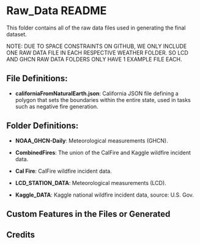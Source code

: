 # Raw_Data README

This folder contains all of the raw data files used in generating the final dataset.

NOTE: DUE TO SPACE CONSTRAINTS ON GITHUB, WE ONLY INCLUDE ONE RAW DATA FILE IN EACH RESPECTIVE WEATHER FOLDER. SO LCD AND GHCN RAW DATA FOLDERS ONLY HAVE 1 EXAMPLE FILE EACH.

## File Definitions:

- **californiaFromNaturalEarth.json**: California JSON file defining a polygon that sets the boundaries within the entire state, used in tasks such as negative fire generation.


## Folder Definitions:

- **NOAA_GHCN-Daily**: Meteorological measurements (GHCN).

- **CombinedFires**: The union of the CalFire and Kaggle wildfire incident data.

- **Cal Fire**: CalFire wildfire incident data.

- **LCD_STATION_DATA**: Meteorological measurements (LCD).

- **Kaggle_DATA**: Kaggle national wildfire incident data, source: U.S. Gov.


## Custom Features in the Files or Generated


## Credits


